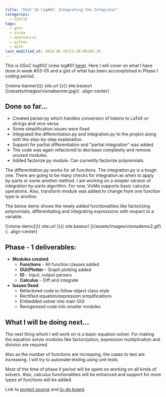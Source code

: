 ```yaml
---
title: "GSoC'18 log#02: Integrating the Integrator"
categories:
  - GSoC18
tags:
  - gsoc
  - visma
  - opensource
  - python
  - math
last_modified_at: 2018-06-16T12:30:00+05:30
---
```



This is GSoC log#02 (view log#01 [here](https://8hantanu.github.io/gsoc/2018/05/26/gsoc-log01-making-visma-classy.html)). Here I will cover on what I have done in week #03-05 and a gist of what has been accomplished in Phase I coding period.

![visma-banner]({{ site.url }}{{ site.baseurl }}/assets/images/vismabanner.jpg){: .align-center}

## Done so far...

- Created parser.py which handles conversion of tokens to LaTeX or strings and vice-versa.
- Some simplification issues were fixed
- Integrated the differentiation.py and integration.py to the project along with the step-by-step explanation.
- Support for partial differentiation and "partial integration" was added.
- The code was again refactored to decrease complexity and remove unused modules.
- Added factorize.py module. Can currently factorize polynomials.

The differentiation.py works for all functions. The integration.py is a tough one. There are going to be many checks for integration as when to apply by-parts or some another method. I am working on a simpler version of integration by-parts algorithm. For now, VisMa supports basic calculus operations. Also, transform module was added to change from one function type to another.

The below demo shows the newly added functionalities like factorizing polynomials, differentiating and integrating expressions with respect to a variable.


![visma-demo]({{ site.url }}{{ site.baseurl }}/assets/images/vismademo2.gif){: .align-center}

## Phase - 1 deliverables:

- **Modules created**:
    - **Functions** - All function classes added
    - **GUI/Plotter** - Graph plotting added
    - **IO** - Input, output parsers
    - **Calculus** - Diff and integrate
- **Issues fixed**:
    - Refactored code to follow object class style
    - Rectified equation/expression simplifications
    - Embedded solver into main GUI
    - Reorganised code into smaller modules


## What I will be doing next...

The next thing which I will work on is a basic equation solver. For making the equation solver modules like factorization, expression multiplication and division are required.

Also as the number of functions are increasing, the cases to test are increasing. I will try to automate testing using unit tests.

Most of the time of phase II period will be spent on working on all kinds of solvers. Also, calculus functionalities will be enhanced and support for more types of functions will be added.

Link to [project source](https://github.com/8hantanu/VisMa "visma") and [to-do board](https://github.com/aerospaceresearch/visma/projects/1 "Project Progress").
